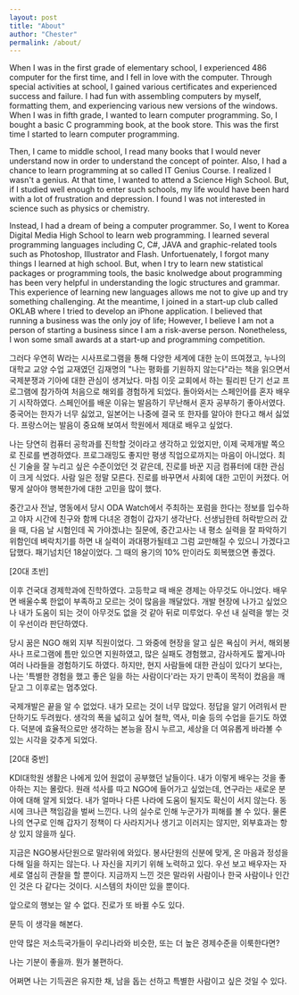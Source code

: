 ```yaml
---
layout: post
title: "About"
author: "Chester"
permalink: /about/
---
```


When I was in the first grade of elementary school, I experienced 486 computer for the first time, and I fell in love with the computer.
Through special activities at school, I gained various certificates and experienced success and failure. I had fun with assembling computers by myself, formatting them, and experiencing various new versions of the windows. When I was in fifth grade, I wanted to learn computer programming. So, I bought a basic C programming book, at the book store. This was the first time I started to learn computer programming.
<br>

Then, I came to middle school, I read many books that I would never understand now in order to understand the concept of pointer. Also, I had a chance to learn programming at so called IT Genius Course. I realized I wasn't a genius. At that time, I wanted to attend a Science High School. But, if I studied well enough to enter such schools, my life would have been hard with a lot of frustration and depression. I found I was not interested in science such as physics or chemistry.
<br>

Instead, I had a dream of being a computer programmer. So, I went to Korea Digital Media High School to learn web programming. I learned several programming languages including C, C#, JAVA and graphic-related tools such as Photoshop, Illustrator and Flash. Unfortuenately, I forgot many things I learned at high school. But, when I try to learn new statistical packages or programming tools, the basic knolwedge about programming has been very helpful in understanding the logic structures and grammar. This experience of learning new languages allows me not to give up and try something challenging. At the meantime, I joined in a start-up club called OKLAB where I tried to develop an iPhone application. I believed that running a business was the only joy of life; However, I believe I am not a person of starting a business since I am a risk-averse person. Nonetheless, I won some small awards at a start-up and programming competition.
<br>


그러다 우연히 W라는 시사프로그램을 통해 다양한 세계에 대한 눈이 뜨여졌고, 누나의 대학교 교양 수업 교재였던 김재명의 "나는 평화를 기원하지 않는다"라는 책을 읽으면서 국제분쟁과 기아에 대한 관심이 생겨났다. 마침 이웃 교회에서 하는 필리핀 단기 선교 프로그램에 참가하여 처음으로 해외를 경험하게 되었다. 돌아와서는 스페인어를 혼자 배우기 시작하였다. 스페인어를 배운 이유는 발음하기 무난해서 혼자 공부하기 좋아서였다. 중국어는 한자가 너무 싫었고, 일본어는 나중에 결국 또 한자를 알아야 한다고 해서 싫었다. 프랑스어는 발음이 중요해 보여서 학원에서 제대로 배우고 싶었다.



나는 당연히 컴퓨터 공학과를 진학할 것이라고 생각하고 있었지만, 이제 국제개발 쪽으로 진로를 변경하였다. 프로그래밍도 좋지만 평생 직업으로까지는 마음이 아니었다. 최신 기술을 잘 누리고 싶은 수준이었던 것 같은데, 진로를 바꾼 지금 컴퓨터에 대한 관심이 크게 식었다. 사람 일은 정말 모른다. 진로를 바꾸면서 사회에 대한 고민이 커졌다. 어떻게 살아야 행복한가에 대한 고민을 많이 했다.



중간고사 전날, 명동에서 당시 ODA Watch에서 주최하는 포럼을 한다는 정보를 입수하고 야자 시간에 친구와 함께 다녀온 경험이 갑자기 생각난다. 선생님한테 허락받으러 갔을 때, 다음 날 시험인데 꼭 가야겠냐는 질문에, 중간고사는 내 평소 실력을 잘 파악하기 위함인데 벼락치기를 하면 내 실력이 과대평가될테고 그럼 교만해질 수 있으니 가겠다고 답했다. 패기넘치던 18살이었다. 그 때의 용기의 10% 만이라도 회복했으면 좋겠다.



[20대 초반]

이후 건국대 경제학과에 진학하였다. 고등학교 때 배운 경제는 아무것도 아니었다. 배우면 배울수록 한없이 부족하고 모르는 것이 많음을 깨달았다. 개발 현장에 나가고 싶었으나 내가 도움이 되는 것이 아무것도 없을 것 같아 뒤로 미루었다. 우선 내 실력을 쌓는 것이 우선이라 판단하였다.



당시 꿈은 NGO 해외 지부 직원이었다. 그 와중에 현장을 알고 싶은 욕심이 커서, 해외봉사나 프로그램에 틈만 있으면 지원하였고, 많은 실패도 경험했고, 감사하게도 짧게나마 여러 나라들을 경험하기도 하였다. 하지만, 현지 사람들에 대한 관심이 있다기 보다는, 나는 '특별한 경험을 했고 좋은 일을 하는 사람이다'라는 자기 만족이 목적이 컸음을 깨닫고 그 이후로는 멈추었다.



국제개발은 끝을 알 수 없었다. 내가 모르는 것이 너무 많았다. 정답을 알기 어려워서 판단하기도 두려웠다. 생각의 폭을 넓히고 싶어 철학, 역사, 미술 등의 수업을 듣기도 하였다. 덕분에 효율적으로만 생각하는 본능을 잠시 누르고, 세상을 더 여유롭게 바라볼 수 있는 시각을 갖추게 되었다.



[20대 중반]

KDI대학원 생활은 나에게 있어 원없이 공부했던 날들이다. 내가 이렇게 배우는 것을 좋아하는 지는 몰랐다. 원래 석사를 따고 NGO에 들어가고 싶었는데, 연구라는 새로운 분야에 대해 알게 되었다. 내가 얼마나 다른 나라에 도움이 될지도 확신이 서지 않는다. 동시에 크나큰 책임감을 벌써 느낀다. 나의 실수로 인해 누군가가 피해를 볼 수 있다. 물론 나의 연구로 인해 갑자기 정책이 다 사라지거나 생기고 이러지는 않지만, 외부효과는 항상 있지 않을까 싶다.



지금은 NGO봉사단원으로 말라위에 와있다. 봉사단원의 신분에 맞게, 온 마음과 정성을 다해 일을 하지는 않는다. 나 자신을 지키기 위해 노력하고 있다. 우선 보고 배우자는 자세로 열심히 관찰을 할 뿐이다. 지금까지 느낀 것은 말라위 사람이나 한국 사람이나 인간인 것은 다 같다는 것이다. 시스템의 차이만 있을 뿐이다.



앞으로의 행보는 알 수 없다. 진로가 또 바뀔 수도 있다.

문득 이 생각을 해본다.

만약 많은 저소득국가들이 우리나라와 비슷한, 또는 더 높은 경제수준을 이룩한다면?

나는 기분이 좋을까. 뭔가 불편하다.

어쩌면 나는 기득권은 유지한 채, 남을 돕는 선하고 특별한 사람이고 싶은 것일 수 있다.

